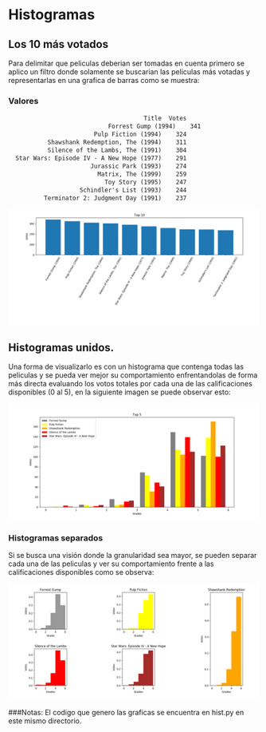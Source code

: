 # Histogramas


## Los 10 más votados

Para delimitar que peliculas deberian ser tomadas en cuenta primero se aplico un filtro donde solamente se buscarian las peliculas más votadas y representarlas en una grafica de barras como se muestra:

### Valores
                    	                  Title  Votes
	                	        Forrest Gump (1994)    341
            	            Pulp Fiction (1994)    324
        	   Shawshank Redemption, The (1994)    311
    	       Silence of the Lambs, The (1991)    304
	  Star Wars: Episode IV - A New Hope (1977)    291
	                       Jurassic Park (1993)    274
    	                     Matrix, The (1999)    259
        	                   Toy Story (1995)    247
            	        Schindler's List (1993)    244
	          Terminator 2: Judgment Day (1991)    237


![alt text](https://github.com/drefk99/pythonClass/blob/master/histogram/best_10.png)

## Histogramas unidos.

Una forma de visualizarlo es con un histograma que contenga todas las peliculas y se pueda ver mejor su comportamiento enfrentandolas de forma más directa evaluando los votos totales por cada una de las calificaciones disponibles (0 al 5), en la siguiente imagen se puede observar esto:

![alt text](https://github.com/drefk99/pythonClass/blob/master/histogram/united_graphs.png)

### Histogramas separados

Si se busca una visión donde la granularidad sea mayor, se pueden separar cada una de las peliculas y ver su comportamiento frente a las calificaciones disponibles como se observa:

![alt text](https://github.com/drefk99/pythonClass/blob/master/histogram/separate_hist.png)

###Notas:
El codigo que genero las graficas se encuentra en hist.py en este mismo directorio.	
